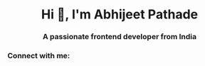<h1 align="center">Hi 👋, I'm Abhijeet Pathade</h1>
<h3 align="center">A passionate frontend developer from India</h3>

<h3 align="left">Connect with me:</h3>
<p align="left">
</p>
